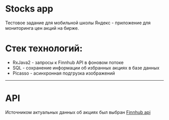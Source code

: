 # Stocks app
Тестовое задание для мобильной школы Яндекс - приложение для мониторинга цен акций на бирже.
# Стек технологий:
* RxJava2 - запросы к Finnhub API в фоновом потоке
* SQL - сохранение информации об избранных акциях в базе данных
* Picasso - асинхронная подгрузка изображений
***
# API
Источником актуальных данных об акциях был выбран [Finnhub api](https://finnhub.io/docs/api)
